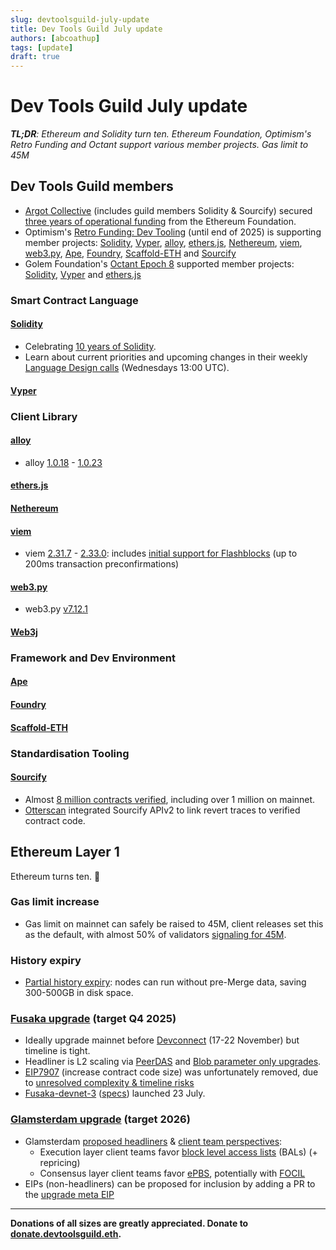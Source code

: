 ```yaml
---
slug: devtoolsguild-july-update
title: Dev Tools Guild July update
authors: [abcoathup]
tags: [update]
draft: true
---
```


# Dev Tools Guild July update

_**TL;DR**: Ethereum and Solidity turn ten.  Ethereum Foundation, Optimism's Retro Funding and Octant support various member projects.  Gas limit to 45M_

<!-- truncate -->

## Dev Tools Guild members

* [Argot Collective](https://argot.org/) (includes guild members Solidity & Sourcify) secured [three years of operational funding](https://argot.org/blog/ef-grant-announcement) from the Ethereum Foundation.
* Optimism's [Retro Funding: Dev Tooling](https://atlas.optimism.io/missions/retro-funding-dev-tooling) (until end of 2025) is supporting member projects: [Solidity](https://atlas.optimism.io/project/0xcc8d03e014e121d10602eeff729b755d5dc6a317df0d6302c8a9d3b5424aaba8), [Vyper](https://atlas.optimism.io/project/0x9ca1f7b0e0d10d3bd2619e51a54f2e4175e029c87a2944cf1ebc89164ba77ea0), [alloy](https://atlas.optimism.io/project/0x56ce7cbc27852a8d8ef5869dc9033a215c8893f799468f61527dacb9f92be790), [ethers.js](https://atlas.optimism.io/project/0xa3d07f453f70d844196d89d79848aa2e70a0bd8b38bf0f493cba1547bb3bca5e), [Nethereum](https://atlas.optimism.io/project/0x4a5e771af86cf1938056b43cddbf0018dca1376d578f631f7449fe10ac4958ed), [viem](https://atlas.optimism.io/project/0x6bd057da522918a4675396313ae33a2f2788a1ceeb3bd7ae228015e3eb317a7d), [web3.py](https://atlas.optimism.io/project/0xebe03c3d6d33cad60124b9b05ef6e2ff056293a1de3c5fa51dfbb90c86c14bf7), [Ape](https://atlas.optimism.io/project/0xa0b16714baef75d97ec07fd48eaf42e79df92fe2a3c2d725d2388ede587ea54c), [Foundry](https://atlas.optimism.io/project/0x4562c0630907577f433cad78c7e2cc03349d918b6c14ef982f11a2678f5999ad), [Scaffold-ETH](https://atlas.optimism.io/project/0x154a42e5ca88d7c2732fda74d6eb611057fc88dbe6f0ff3aae7b89c2cd1666ab) and [Sourcify](https://atlas.optimism.io/project/0x51cda5996ef1a2ccd8fcf4ee5792337695599454c83eb1218c3ad4388dcb5bf5)
* Golem Foundation's [Octant Epoch 8](https://octant.app/home) supported member projects: [Solidity](https://octant.app/project/8/0xe2F7cF9C2b12c0BfcdAB571F9E50418fC08F4AD1), [Vyper](https://octant.app/project/8/0x0b450A3688a55d4221329D31e2F103bCe9adAc40) and [ethers.js](https://octant.app/project/8/0x8ba1f109551bD432803012645Ac136ddd64DBA72)

### Smart Contract Language
#### [Solidity](https://soliditylang.org/) 
* Celebrating [10 years of Solidity](https://x.com/solidity_lang/status/1942905422467551248).
* Learn about current priorities and upcoming changes in their weekly [Language Design calls](https://meet.solidity.org) (Wednesdays 13:00 UTC).

#### [Vyper](https://vyperlang.org/)

### Client Library
#### [alloy](https://alloy.rs/)
* alloy [1.0.18](https://github.com/alloy-rs/alloy/releases/tag/v1.0.18) - [1.0.23](https://github.com/alloy-rs/alloy/releases/tag/v1.0.23)

#### [ethers.js](https://ethers.org/)
#### [Nethereum](https://nethereum.com/)
#### [viem](https://viem.sh/)
* viem [2.31.7](https://github.com/wevm/viem/releases/tag/viem%402.31.7) - [2.33.0](https://github.com/wevm/viem/releases/tag/viem%402.33.0): includes [initial support for Flashblocks](https://x.com/_jxom/status/1946961084125954476) (up to 200ms transaction preconfirmations)

#### [web3.py](https://web3py.readthedocs.io/)
* web3.py [v7.12.1](https://web3py.readthedocs.io/en/latest/release_notes.html#web3-py-v7-12-1-2025-07-14)

#### [Web3j](https://docs.web3j.io/)

### Framework and Dev Environment
#### [Ape](https://docs.apeworx.io/ape)
#### [Foundry](https://getfoundry.sh/)
#### [Scaffold-ETH](https://scaffoldeth.io/)

### Standardisation Tooling
#### [Sourcify](https://sourcify.dev/)
* Almost [8 million contracts verified](https://sourcify.dev/), including over 1 million on mainnet.
* [Otterscan](https://x.com/otterscan/status/1944891894192070812) integrated Sourcify APIv2 to link revert traces to verified contract code.

## Ethereum Layer 1

Ethereum turns ten. :cake:

### Gas limit increase
* Gas limit on mainnet can safely be raised to 45M, client releases set this as the default, with almost 50% of validators [signaling for 45M](https://gaslimit.pics/).

### History expiry
* [Partial history expiry](https://blog.ethereum.org/2025/07/08/partial-history-exp): nodes can run without pre-Merge data, saving 300-500GB in disk space.

### [Fusaka upgrade](https://forkcast.org/upgrade/fusaka) (target Q4 2025)

* Ideally upgrade mainnet before [Devconnect](https://devconnect.org/) (17-22 November) but timeline is tight.  
* Headliner is L2 scaling via [PeerDAS](https://forkcast.org/upgrade/fusaka#eip-7594) and [Blob parameter only upgrades](https://forkcast.org/upgrade/fusaka#eip-7892).
* [EIP7907](https://eips.ethereum.org/EIPS/eip-79077) (increase contract code size) was unfortunately removed, due to [unresolved complexity & timeline risks](https://ethereum-magicians.org/t/allcoredevs-execution-acde-216-july-17-2025/24770/4)
* [Fusaka-devnet-3](https://fusaka-devnet-3.ethpandaops.io/) ([specs](https://notes.ethereum.org/@ethpandaops/fusaka-devnet-3)) launched 23 July.

### [Glamsterdam upgrade](https://forkcast.org/upgrade/glamsterdam) (target 2026)

* Glamsterdam [proposed headliners](https://forkcast.org/upgrade/glamsterdam#headliner-options) & [client team perspectives](https://forkcast.org/upgrade/glamsterdam#client-team-perspectives): 
  * Execution layer client teams favor [block level access lists](https://forkcast.org/upgrade/glamsterdam#eip-7928) (BALs) (+ repricing)
  * Consensus layer client teams favor [ePBS](https://forkcast.org/upgrade/glamsterdam#eip-7732), potentially with [FOCIL](https://forkcast.org/upgrade/glamsterdam#eip-7805)
* EIPs (non-headliners) can be proposed for inclusion by adding a PR to the [upgrade meta EIP](https://github.com/ethereum/EIPs/blob/master/EIPS/eip-7773.md#proposed-for-inclusion)


---


**Donations of all sizes are greatly appreciated.  Donate to [donate.devtoolsguild.eth](https://etherscan.io/address/donate.devtoolsguild.eth).**




